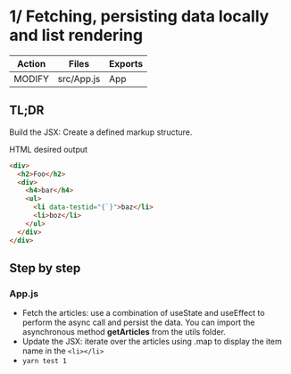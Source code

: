 # 1/ Fetching, persisting data locally and list rendering

| Action | Files      | Exports |
| ------ | ---------- | ------- |
| MODIFY | src/App.js | App     |

## TL;DR

Build the JSX: Create a defined markup structure.

HTML desired output

```html
<div>
  <h2>Foo</h2>
  <div>
    <h4>bar</h4>
    <ul>
      <li data-testid="{`}">baz</li>
      <li>boz</li>
    </ul>
  </div>
</div>
```

## Step by step

### App.js

- Fetch the articles: use a combination of useState and useEffect to perform the async call and persist the data. You can import the asynchronous method **getArticles** from the utils folder.
- Update the JSX: iterate over the articles using .map to display the item name in the `<li></li>`
- `yarn test 1`

